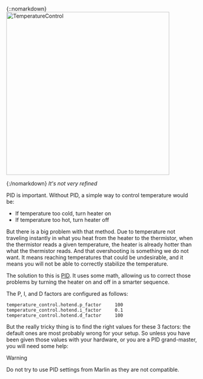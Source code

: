 {::nomarkdown}
<img src="images/temperaturecontrol.gif" alt="TemperatureControl" width="430px"><br/>

{:/nomarkdown}
*It's not very refined*

PID is important. Without PID, a simple way to control temperature would be:

- If temperature too cold, turn heater on
- If temperature too hot, turn heater off

But there is a big problem with that method. Due to temperature not traveling instantly in what you heat from the heater to the thermistor, when the thermistor reads a given temperature, the heater is already hotter than what the thermistor reads. And that overshooting is something we do not want. It means reaching temperatures that could be undesirable, and it means you will not be able to correctly stabilize the temperature.

The solution to this is [PID](http://en.wikipedia.org/wiki/PID_controller). It uses some math, allowing us to correct those problems by turning the heater on and off in a smarter sequence.

The P, I, and D factors are configured as follows:

```
temperature_control.hotend.p_factor     100
temperature_control.hotend.i_factor     0.1
temperature_control.hotend.d_factor     100
```

But the really tricky thing is to find the right values for these 3 factors: the default ones are most probably wrong for your setup. So unless you have been given those values with your hardware, or you are a PID grand-master, you will need some help:

> [!WARNING]
> Do not try to use PID settings from Marlin as they are not compatible.

